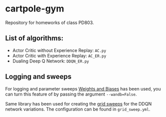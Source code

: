 # cartpole-gym

Repository for homeworks of class PD803.

## List of algorithms:
- Actor Critic without Experience Replay: `AC.py`
- Actor Critic with Experience Replay: `AC_ER.py`
- Dualing Deep Q Network: `DDQN_ER.py`

## Logging and sweeps

For logging and parameter sweeps [Weights and Biases](https://wandb.ai/site) has been used, you can turn this feature of by passing the argument `--wandb=False`.

Same library has been used for creating the [grid sweeps](https://wandb.ai/bbejczy/cartpole-gym/sweeps) for the DDQN network variations. The configuration can be found in `grid_sweep.yml`. 
